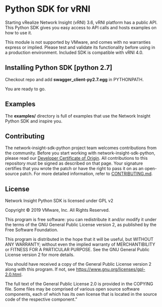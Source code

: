 # Python SDK for vRNI
Starting vRealize Network Insight (vRNI) 3.6, vRNI platform has a public API. This Python SDK gives you easy access to API calls and hosts examples on how to use it.

This module is not supported by VMware, and comes with no warranties express or implied. Please test and validate its functionality before using in a production environment.
Included SDK is compatible with vRNI 4.0.

## Installing Python SDK [python 2.7]
Checkout repo and add **swagger_client-py2.7.egg** in PYTHONPATH.

You are ready to go.

## Examples
The **examples/** directory is full of examples that use the Network Insight Python SDK and inspire you.

## Contributing

The network-insight-sdk-python project team welcomes contributions from the community. Before you start working with network-insight-sdk-python, please
read our [Developer Certificate of Origin](https://cla.vmware.com/dco). All contributions to this repository must be
signed as described on that page. Your signature certifies that you wrote the patch or have the right to pass it on
as an open-source patch. For more detailed information, refer to [CONTRIBUTING.md](CONTRIBUTING.md).

## License

Network Insight Python SDK is licensed under GPL v2

Copyright © 2019 VMware, Inc. All Rights Reserved.

This program is free software: you can redistribute it and/or modify it under the terms of the GNU General Public License version 2, as published by the Free Software Foundation.

This program is distributed in the hope that it will be useful, but WITHOUT ANY WARRANTY; without even the implied warranty of MERCHANTIBILITY or FITNESS FOR A PARTICULAR PURPOSE. See the GNU General Public License version 2 for more details.

You should have received a copy of the General Public License version 2 along with this program. If not, see https://www.gnu.org/licenses/gpl-2.0.html.

The full text of the General Public License 2.0 is provided in the COPYING file. Some files may be comprised of various open source software components, each of which has its own license that is located in the source code of the respective component.”
